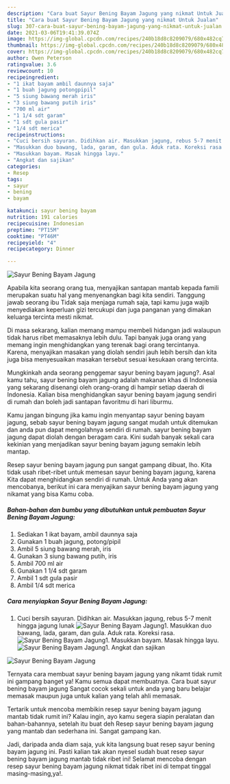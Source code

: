 ```yaml
---
description: "Cara buat Sayur Bening Bayam Jagung yang nikmat Untuk Jualan"
title: "Cara buat Sayur Bening Bayam Jagung yang nikmat Untuk Jualan"
slug: 307-cara-buat-sayur-bening-bayam-jagung-yang-nikmat-untuk-jualan
date: 2021-03-06T19:41:39.074Z
image: https://img-global.cpcdn.com/recipes/240b18d8c8209079/680x482cq70/sayur-bening-bayam-jagung-foto-resep-utama.jpg
thumbnail: https://img-global.cpcdn.com/recipes/240b18d8c8209079/680x482cq70/sayur-bening-bayam-jagung-foto-resep-utama.jpg
cover: https://img-global.cpcdn.com/recipes/240b18d8c8209079/680x482cq70/sayur-bening-bayam-jagung-foto-resep-utama.jpg
author: Owen Peterson
ratingvalue: 3.6
reviewcount: 10
recipeingredient:
- "1 ikat bayam ambil daunnya saja"
- "1 buah jagung potongpipil"
- "5 siung bawang merah iris"
- "3 siung bawang putih iris"
- "700 ml air"
- "1 1/4 sdt garam"
- "1 sdt gula pasir"
- "1/4 sdt merica"
recipeinstructions:
- "Cuci bersih sayuran. Didihkan air. Masukkan jagung, rebus 5-7 menit hingga jagung lunak"
- "Masukkan duo bawang, lada, garam, dan gula. Aduk rata. Koreksi rasa."
- "Masukkan bayam. Masak hingga layu."
- "Angkat dan sajikan"
categories:
- Resep
tags:
- sayur
- bening
- bayam

katakunci: sayur bening bayam 
nutrition: 191 calories
recipecuisine: Indonesian
preptime: "PT15M"
cooktime: "PT46M"
recipeyield: "4"
recipecategory: Dinner

---
```



![Sayur Bening Bayam Jagung](https://img-global.cpcdn.com/recipes/240b18d8c8209079/680x482cq70/sayur-bening-bayam-jagung-foto-resep-utama.jpg)

Apabila kita seorang orang tua, menyajikan santapan mantab kepada famili merupakan suatu hal yang menyenangkan bagi kita sendiri. Tanggung jawab seorang ibu Tidak saja menjaga rumah saja, tapi kamu juga wajib menyediakan keperluan gizi tercukupi dan juga panganan yang dimakan keluarga tercinta mesti nikmat.

Di masa  sekarang, kalian memang mampu membeli hidangan jadi walaupun tidak harus ribet memasaknya lebih dulu. Tapi banyak juga orang yang memang ingin menghidangkan yang terenak bagi orang tercintanya. Karena, menyajikan masakan yang diolah sendiri jauh lebih bersih dan kita juga bisa menyesuaikan masakan tersebut sesuai kesukaan orang tercinta. 



Mungkinkah anda seorang penggemar sayur bening bayam jagung?. Asal kamu tahu, sayur bening bayam jagung adalah makanan khas di Indonesia yang sekarang disenangi oleh orang-orang di hampir setiap daerah di Indonesia. Kalian bisa menghidangkan sayur bening bayam jagung sendiri di rumah dan boleh jadi santapan favoritmu di hari liburmu.

Kamu jangan bingung jika kamu ingin menyantap sayur bening bayam jagung, sebab sayur bening bayam jagung sangat mudah untuk ditemukan dan anda pun dapat mengolahnya sendiri di rumah. sayur bening bayam jagung dapat diolah dengan beragam cara. Kini sudah banyak sekali cara kekinian yang menjadikan sayur bening bayam jagung semakin lebih mantap.

Resep sayur bening bayam jagung pun sangat gampang dibuat, lho. Kita tidak usah ribet-ribet untuk memesan sayur bening bayam jagung, karena Kita dapat menghidangkan sendiri di rumah. Untuk Anda yang akan mencobanya, berikut ini cara menyajikan sayur bening bayam jagung yang nikamat yang bisa Kamu coba.

<!--inarticleads1-->

##### Bahan-bahan dan bumbu yang dibutuhkan untuk pembuatan Sayur Bening Bayam Jagung:

1. Sediakan 1 ikat bayam, ambil daunnya saja
1. Gunakan 1 buah jagung, potong/pipil
1. Ambil 5 siung bawang merah, iris
1. Gunakan 3 siung bawang putih, iris
1. Ambil 700 ml air
1. Gunakan 1 1/4 sdt garam
1. Ambil 1 sdt gula pasir
1. Ambil 1/4 sdt merica




<!--inarticleads2-->

##### Cara menyiapkan Sayur Bening Bayam Jagung:

1. Cuci bersih sayuran. Didihkan air. Masukkan jagung, rebus 5-7 menit hingga jagung lunak
<img src="https://img-global.cpcdn.com/steps/fe353c1a8721b7c1/160x128cq70/sayur-bening-bayam-jagung-langkah-memasak-1-foto.jpg" alt="Sayur Bening Bayam Jagung">1. Masukkan duo bawang, lada, garam, dan gula. Aduk rata. Koreksi rasa.
<img src="https://img-global.cpcdn.com/steps/0a7435fa95446823/160x128cq70/sayur-bening-bayam-jagung-langkah-memasak-2-foto.jpg" alt="Sayur Bening Bayam Jagung">1. Masukkan bayam. Masak hingga layu.
<img src="https://img-global.cpcdn.com/steps/f4664f0887f66942/160x128cq70/sayur-bening-bayam-jagung-langkah-memasak-3-foto.jpg" alt="Sayur Bening Bayam Jagung">1. Angkat dan sajikan
<img src="https://img-global.cpcdn.com/steps/949877c16e629443/160x128cq70/sayur-bening-bayam-jagung-langkah-memasak-4-foto.jpg" alt="Sayur Bening Bayam Jagung">



Ternyata cara membuat sayur bening bayam jagung yang nikamt tidak rumit ini gampang banget ya! Kamu semua dapat membuatnya. Cara buat sayur bening bayam jagung Sangat cocok sekali untuk anda yang baru belajar memasak maupun juga untuk kalian yang telah ahli memasak.

Tertarik untuk mencoba membikin resep sayur bening bayam jagung mantab tidak rumit ini? Kalau ingin, ayo kamu segera siapin peralatan dan bahan-bahannya, setelah itu buat deh Resep sayur bening bayam jagung yang mantab dan sederhana ini. Sangat gampang kan. 

Jadi, daripada anda diam saja, yuk kita langsung buat resep sayur bening bayam jagung ini. Pasti kalian tak akan nyesel sudah buat resep sayur bening bayam jagung mantab tidak ribet ini! Selamat mencoba dengan resep sayur bening bayam jagung nikmat tidak ribet ini di tempat tinggal masing-masing,ya!.

